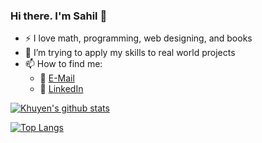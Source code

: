 ### Hi there. I'm Sahil 👋
- :zap: I love math, programming, web designing, and books
- 🌱 I’m trying to apply my skills to real world projects
- 📫 How to find me: 
  - :email: [E-Mail](mailto@sahilbaig.me@gmail.com)
  - :office: [LinkedIn](https://www.linkedin.com/in/sahilbaig/)


[![Khuyen's github stats](https://github-readme-stats.vercel.app/api?username=khuyentran1401&count_private=true&show_icons=true&theme=radical&hide_rank=false)](https://github.com/anuraghazra/github-readme-stats)

[![Top Langs](https://github-readme-stats.vercel.app/api/top-langs/?username=sahilbaig)](https://github.com/sahilbaig/github-readme-stats)
<!--
**sahilbaig/sahilbaig** is a ✨ _special_ ✨ repository because its `README.md` (this file) appears on your GitHub profile.

Here are some ideas to get you started:

- 🔭 I’m currently working on  ...
- 🌱 I’m currently learning ...
- 👯 I’m looking to collaborate on ...
- 🤔 I’m looking for help with ...
- 💬 Ask me about ...
- 📫 How to reach me: ...
- 😄 Pronouns: ...
- ⚡ Fun fact: ...
-->
